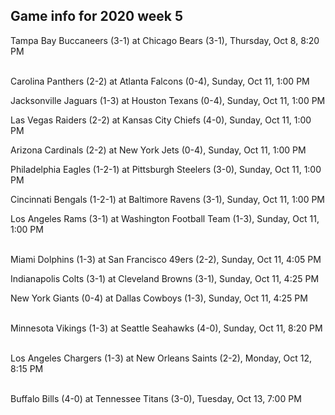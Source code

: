## Game info for 2020 week 5
Tampa Bay Buccaneers (3-1) at Chicago Bears (3-1), Thursday, Oct 8, 8:20 PM

<br/>Carolina Panthers (2-2) at Atlanta Falcons (0-4), Sunday, Oct 11, 1:00 PM

Jacksonville Jaguars (1-3) at Houston Texans (0-4), Sunday, Oct 11, 1:00 PM

Las Vegas Raiders (2-2) at Kansas City Chiefs (4-0), Sunday, Oct 11, 1:00 PM

Arizona Cardinals (2-2) at New York Jets (0-4), Sunday, Oct 11, 1:00 PM

Philadelphia Eagles (1-2-1) at Pittsburgh Steelers (3-0), Sunday, Oct 11, 1:00 PM

Cincinnati Bengals (1-2-1) at Baltimore Ravens (3-1), Sunday, Oct 11, 1:00 PM

Los Angeles Rams (3-1) at Washington Football Team (1-3), Sunday, Oct 11, 1:00 PM

<br/>Miami Dolphins (1-3) at San Francisco 49ers (2-2), Sunday, Oct 11, 4:05 PM

Indianapolis Colts (3-1) at Cleveland Browns (3-1), Sunday, Oct 11, 4:25 PM

New York Giants (0-4) at Dallas Cowboys (1-3), Sunday, Oct 11, 4:25 PM

<br/>Minnesota Vikings (1-3) at Seattle Seahawks (4-0), Sunday, Oct 11, 8:20 PM

<br/>Los Angeles Chargers (1-3) at New Orleans Saints (2-2), Monday, Oct 12, 8:15 PM

<br/>Buffalo Bills (4-0) at Tennessee Titans (3-0), Tuesday, Oct 13, 7:00 PM

